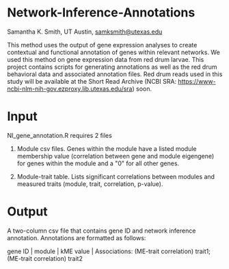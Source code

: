 # Network-Inference-Annotations
Samantha K. Smith, UT Austin, samksmith@utexas.edu

This method uses the output of gene expression analyses to create contextual and functional annotation of genes within relevant networks. We used this method on gene expression data from red drum larvae. This project contains scripts for generating annotations as well as the red drum behavioral data and associated annotation files. Red drum reads used in this study will be available at the Short Read Archive (NCBI SRA: https://www-ncbi-nlm-nih-gov.ezproxy.lib.utexas.edu/sra) soon.

# Input
NI_gene_annotation.R requires 2 files
1. Module csv files. Genes within the module have a listed module membership value (correlation between gene and module eigengene) for genes within the module and a "0" for all other genes.

2. Module-trait table. Lists significant correlations between modules and measured traits (module, trait, correlation, p-value).

# Output
A two-column csv file that contains gene ID and network inference annotation. Annotations are formatted as follows: 

   gene ID | module | kME value | Associations: (ME-trait correlation) trait1; (ME-trait correlation) trait2  
